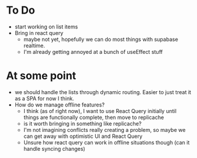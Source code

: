 # To Do

- start working on list items
- Bring in react query
  - maybe not yet, hopefully we can do most things with supabase realtime.
  - I'm already getting annoyed at a bunch of useEffect stuff

# At some point

- we should handle the lists through dynamic routing. Easier to just treat it as a SPA for now I think.
- How do we manage offline features?
  - I think (as of right now), I want to use React Query initially until things are functionally complete, then move to replicache
  - is it worth bringing in something like replicache?
  - I'm not imagining conflicts really creating a problem, so maybe we can get away with optimistic UI and React Query
  - Unsure how react query can work in offline situations though (can it handle syncing changes)
